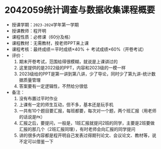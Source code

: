 # 2042059统计调查与数据收集课程概要

+ 授课学期：`2023-2024`学年第一学期
+ 授课教师：程开明
+ 课程性质：必修课（60分及格）
+ 课程教材：无需教材，按老师PPT来上课
+ 课程考核：最终成绩＝平时成绩×40% ＋ 考试成绩×60%（开卷考试）
+ 评价：
  1. 期末开卷考试，范围给得很模糊，就说是上课讲过的
  2. 这里提供的是2022级的PPT，内容和2023级的一模一样
  3. 2023级给的PPT是第一讲到第八讲，少了导论，同时少了第九讲-统计数据质量管理
  4. 答案要有一定逻辑性，不然给分很低
+ 备注：
  1. 没有布置过平时作业
  2. 上课有一定的师生互动，但不多，基本还是玩手机
  3. 一共有10个题目要汇报，每班都要，每次对一个题，两个班汇报（用老师的话说是`PK`）
  4. 汇报之后，要提问，一般是，1班汇报就提问2班的同学，主要是2班要做汇报的那几个（2班汇报同理），有时老师会向汇报的同学提问
  5. 讲的很多内容都是程开明自己发表过得期刊论文、会议论文、教材等，说不定可以借鉴一下
